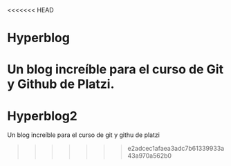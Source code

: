 <<<<<<< HEAD
# Hyperblog
Un blog increíble para el curso de Git y Github de Platzi.
=======
# Hyperblog2
Un blog increíble para el curso de git y githu de platzi
>>>>>>> e2adcec1afaea3adc7b61339933a43a970a562b0
